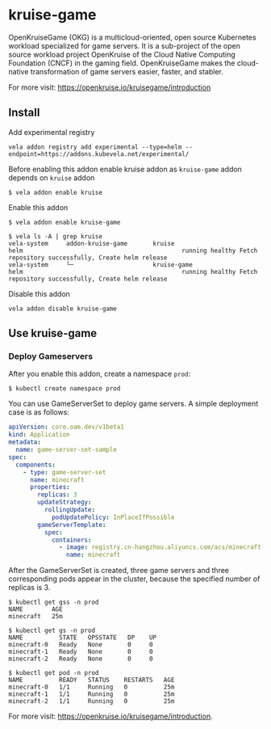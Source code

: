 # kruise-game

OpenKruiseGame (OKG) is a multicloud-oriented, open source Kubernetes workload specialized for game servers. It is a sub-project of the open source workload project OpenKruise of the Cloud Native Computing Foundation (CNCF) in the gaming field. OpenKruiseGame makes the cloud-native transformation of game servers easier, faster, and stabler.

For more visit: https://openkruise.io/kruisegame/introduction

## Install

Add experimental registry
```
vela addon registry add experimental --type=helm --endpoint=https://addons.kubevela.net/experimental/
```

Before enabling this addon enable kruise addon as `kruise-game` addon depends on `kruise` addon

```shell
$ vela addon enable kruise
```

Enable this addon
```shell
$ vela addon enable kruise-game
```

```shell
$ vela ls -A | grep kruise
vela-system     addon-kruise-game       kruise                                  helm                                            running healthy Fetch repository successfully, Create helm release
vela-system     └─                      kruise-game                             helm                                            running healthy Fetch repository successfully, Create helm release
```

Disable this addon
```
vela addon disable kruise-game
```

## Use kruise-game

### Deploy Gameservers

After you enable this addon, create a namespace `prod`:

```shell
$ kubectl create namespace prod
```

You can use GameServerSet to deploy game servers. A simple deployment case is as follows:

```yaml
apiVersion: core.oam.dev/v1beta1
kind: Application
metadata:
  name: game-server-set-sample
spec:
  components:
    - type: game-server-set
      name: minecraft
      properties:
        replicas: 3
        updateStrategy:
          rollingUpdate:
            podUpdatePolicy: InPlaceIfPossible
        gameServerTemplate:
          spec:
            containers:
              - image: registry.cn-hangzhou.aliyuncs.com/acs/minecraft-demo:1.12.2
                name: minecraft
```

After the GameServerSet is created, three game servers and three corresponding pods appear in the cluster, because the specified number of replicas is 3.

```shell
$ kubectl get gss -n prod
NAME        AGE
minecraft   25m

$ kubectl get gs -n prod
NAME          STATE   OPSSTATE   DP    UP
minecraft-0   Ready   None       0     0
minecraft-1   Ready   None       0     0
minecraft-2   Ready   None       0     0

$ kubectl get pod -n prod
NAME          READY   STATUS    RESTARTS   AGE
minecraft-0   1/1     Running   0          25m
minecraft-1   1/1     Running   0          25m
minecraft-2   1/1     Running   0          25m
```

For more visit: https://openkruise.io/kruisegame/introduction.
